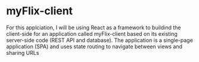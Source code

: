 # myFlix-client
 For this applciation, I will be using React as a framework to buildind the client-side for an application called myFlix-client based on its existing server-side code (REST API and database). The application is a single-page application (SPA) and uses state routing to navigate between views and sharing URLs
